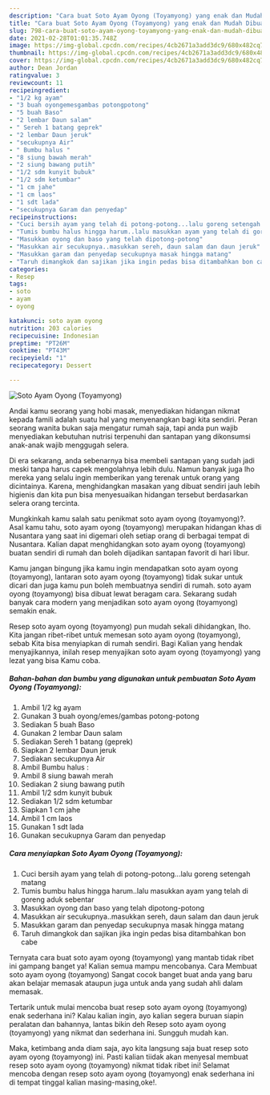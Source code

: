 ```yaml
---
description: "Cara buat Soto Ayam Oyong (Toyamyong) yang enak dan Mudah Dibuat"
title: "Cara buat Soto Ayam Oyong (Toyamyong) yang enak dan Mudah Dibuat"
slug: 798-cara-buat-soto-ayam-oyong-toyamyong-yang-enak-dan-mudah-dibuat
date: 2021-02-28T01:01:35.748Z
image: https://img-global.cpcdn.com/recipes/4cb2671a3add3dc9/680x482cq70/soto-ayam-oyong-toyamyong-foto-resep-utama.jpg
thumbnail: https://img-global.cpcdn.com/recipes/4cb2671a3add3dc9/680x482cq70/soto-ayam-oyong-toyamyong-foto-resep-utama.jpg
cover: https://img-global.cpcdn.com/recipes/4cb2671a3add3dc9/680x482cq70/soto-ayam-oyong-toyamyong-foto-resep-utama.jpg
author: Dean Jordan
ratingvalue: 3
reviewcount: 11
recipeingredient:
- "1/2 kg ayam"
- "3 buah oyongemesgambas potongpotong"
- "5 buah Baso"
- "2 lembar Daun salam"
- " Sereh 1 batang geprek"
- "2 lembar Daun jeruk"
- "secukupnya Air"
- " Bumbu halus "
- "8 siung bawah merah"
- "2 siung bawang putih"
- "1/2 sdm kunyit bubuk"
- "1/2 sdm ketumbar"
- "1 cm jahe"
- "1 cm laos"
- "1 sdt lada"
- "secukupnya Garam dan penyedap"
recipeinstructions:
- "Cuci bersih ayam yang telah di potong-potong...lalu goreng setengah matang"
- "Tumis bumbu halus hingga harum..lalu masukkan ayam yang telah di goreng aduk sebentar"
- "Masukkan oyong dan baso yang telah dipotong-potong"
- "Masukkan air secukupnya..masukkan sereh, daun salam dan daun jeruk"
- "Masukkan garam dan penyedap secukupnya masak hingga matang"
- "Taruh dimangkok dan sajikan jika ingin pedas bisa ditambahkan bon cabe"
categories:
- Resep
tags:
- soto
- ayam
- oyong

katakunci: soto ayam oyong 
nutrition: 203 calories
recipecuisine: Indonesian
preptime: "PT26M"
cooktime: "PT43M"
recipeyield: "1"
recipecategory: Dessert

---
```



![Soto Ayam Oyong (Toyamyong)](https://img-global.cpcdn.com/recipes/4cb2671a3add3dc9/680x482cq70/soto-ayam-oyong-toyamyong-foto-resep-utama.jpg)

Andai kamu seorang yang hobi masak, menyediakan hidangan nikmat kepada famili adalah suatu hal yang menyenangkan bagi kita sendiri. Peran seorang  wanita bukan saja mengatur rumah saja, tapi anda pun wajib menyediakan kebutuhan nutrisi terpenuhi dan santapan yang dikonsumsi anak-anak wajib menggugah selera.

Di era  sekarang, anda sebenarnya bisa membeli santapan yang sudah jadi meski tanpa harus capek mengolahnya lebih dulu. Namun banyak juga lho mereka yang selalu ingin memberikan yang terenak untuk orang yang dicintainya. Karena, menghidangkan masakan yang dibuat sendiri jauh lebih higienis dan kita pun bisa menyesuaikan hidangan tersebut berdasarkan selera orang tercinta. 



Mungkinkah kamu salah satu penikmat soto ayam oyong (toyamyong)?. Asal kamu tahu, soto ayam oyong (toyamyong) merupakan hidangan khas di Nusantara yang saat ini digemari oleh setiap orang di berbagai tempat di Nusantara. Kalian dapat menghidangkan soto ayam oyong (toyamyong) buatan sendiri di rumah dan boleh dijadikan santapan favorit di hari libur.

Kamu jangan bingung jika kamu ingin mendapatkan soto ayam oyong (toyamyong), lantaran soto ayam oyong (toyamyong) tidak sukar untuk dicari dan juga kamu pun boleh membuatnya sendiri di rumah. soto ayam oyong (toyamyong) bisa dibuat lewat beragam cara. Sekarang sudah banyak cara modern yang menjadikan soto ayam oyong (toyamyong) semakin enak.

Resep soto ayam oyong (toyamyong) pun mudah sekali dihidangkan, lho. Kita jangan ribet-ribet untuk memesan soto ayam oyong (toyamyong), sebab Kita bisa menyiapkan di rumah sendiri. Bagi Kalian yang hendak menyajikannya, inilah resep menyajikan soto ayam oyong (toyamyong) yang lezat yang bisa Kamu coba.

<!--inarticleads1-->

##### Bahan-bahan dan bumbu yang digunakan untuk pembuatan Soto Ayam Oyong (Toyamyong):

1. Ambil 1/2 kg ayam
1. Gunakan 3 buah oyong/emes/gambas potong-potong
1. Sediakan 5 buah Baso
1. Gunakan 2 lembar Daun salam
1. Sediakan  Sereh 1 batang (geprek)
1. Siapkan 2 lembar Daun jeruk
1. Sediakan secukupnya Air
1. Ambil  Bumbu halus :
1. Ambil 8 siung bawah merah
1. Sediakan 2 siung bawang putih
1. Ambil 1/2 sdm kunyit bubuk
1. Sediakan 1/2 sdm ketumbar
1. Siapkan 1 cm jahe
1. Ambil 1 cm laos
1. Gunakan 1 sdt lada
1. Gunakan secukupnya Garam dan penyedap




<!--inarticleads2-->

##### Cara menyiapkan Soto Ayam Oyong (Toyamyong):

1. Cuci bersih ayam yang telah di potong-potong...lalu goreng setengah matang
1. Tumis bumbu halus hingga harum..lalu masukkan ayam yang telah di goreng aduk sebentar
1. Masukkan oyong dan baso yang telah dipotong-potong
1. Masukkan air secukupnya..masukkan sereh, daun salam dan daun jeruk
1. Masukkan garam dan penyedap secukupnya masak hingga matang
1. Taruh dimangkok dan sajikan jika ingin pedas bisa ditambahkan bon cabe




Ternyata cara buat soto ayam oyong (toyamyong) yang mantab tidak ribet ini gampang banget ya! Kalian semua mampu mencobanya. Cara Membuat soto ayam oyong (toyamyong) Sangat cocok banget buat anda yang baru akan belajar memasak ataupun juga untuk anda yang sudah ahli dalam memasak.

Tertarik untuk mulai mencoba buat resep soto ayam oyong (toyamyong) enak sederhana ini? Kalau kalian ingin, ayo kalian segera buruan siapin peralatan dan bahannya, lantas bikin deh Resep soto ayam oyong (toyamyong) yang nikmat dan sederhana ini. Sungguh mudah kan. 

Maka, ketimbang anda diam saja, ayo kita langsung saja buat resep soto ayam oyong (toyamyong) ini. Pasti kalian tiidak akan menyesal membuat resep soto ayam oyong (toyamyong) nikmat tidak ribet ini! Selamat mencoba dengan resep soto ayam oyong (toyamyong) enak sederhana ini di tempat tinggal kalian masing-masing,oke!.

